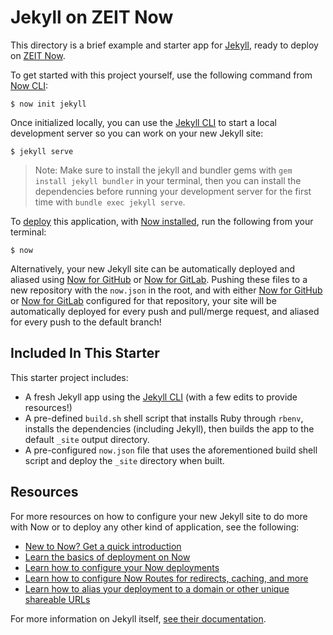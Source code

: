 # Jekyll on ZEIT Now

This directory is a brief example and starter app for [Jekyll](https://jekyllrb.com/), ready to deploy on [ZEIT Now](https://zeit.co/now).

To get started with this project yourself, use the following command from [Now CLI](https://zeit.co/docs/v2/getting-started/installation#now-cli):

```shell
$ now init jekyll
```

Once initialized locally, you can use the [Jekyll CLI](https://jekyllrb.com/docs/) to start a local development server so you can work on your new Jekyll site:

```shell
$ jekyll serve
```

> Note: Make sure to install the jekyll and bundler gems with `gem install jekyll bundler` in your terminal, then you can install the dependencies before running your development server for the first time with `bundle exec jekyll serve`.

To [deploy](https://zeit.co/docs/v2/deployments/basics) this application, with [Now installed](https://zeit.co/docs/v2/getting-started/installation), run the following from your terminal:

```shell
$ now
```

Alternatively, your new Jekyll site can be automatically deployed and aliased using [Now for GitHub](https://zeit.co/docs/v2/integrations/now-for-github) or [Now for GitLab](https://zeit.co/docs/v2/integrations/now-for-gitlab). Pushing these files to a new repository with the `now.json` in the root, and with either [Now for GitHub](https://zeit.co/docs/v2/integrations/now-for-github) or [Now for GitLab](https://zeit.co/docs/v2/integrations/now-for-github) configured for that repository, your site will be automatically deployed for every push and pull/merge request, and aliased for every push to the default branch!

## Included In This Starter

This starter project includes:
- A fresh Jekyll app using the [Jekyll CLI](https://jekyllrb.com/docs/usage/) (with a few edits to provide resources!)
- A pre-defined `build.sh` shell script that installs Ruby through `rbenv`, installs the dependencies (including Jekyll), then builds the app to the default `_site` output directory.
- A pre-configured `now.json` file that uses the aforementioned build shell script and deploy the `_site` directory when built.

## Resources

For more resources on how to configure your new Jekyll site to do more with Now or to deploy any other kind of application, see the following:

- [New to Now? Get a quick introduction](https://zeit.co/docs/v2/getting-started/introduction-to-now)
- [Learn the basics of deployment on Now](https://zeit.co/docs/v2/deployments/basics)
- [Learn how to configure your Now deployments](https://zeit.co/docs/v2/deployments/configuration)
- [Learn how to configure Now Routes for redirects, caching, and more](https://zeit.co/docs/v2/deployments/routes)
- [Learn how to alias your deployment to a domain or other unique shareable URLs](https://zeit.co/docs/v2/domains-and-aliases/introduction)

For more information on Jekyll itself, [see their documentation](https://jekyllrb.com/docs/).

